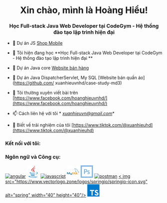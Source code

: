 <h1 align="center">Xin chào, mình là Hoàng Hiểu!</h1>
<h3 align="center">Học Full-stack Java Web Developer tại CodeGym - Hệ thống đào tạo lập trình hiện đại</h3>

- 🔭 Dự án JS [Shop Mobile](https://xuanhieuvnhd.github.io/shop/)

- 🌱 Tôi hiện đang học **Học Full-stack Java Web Developer tại CodeGym - Hệ thống đào tạo lập trình hiện đại **

- 👯 Dự án Java core [Website bán hàng](https://github.com/xuanhieuvnhd/CaseStudyMD2)

- 🤝 Dự án Java DispatcherServlet, My SQL [Website bán quần áo](https://github.com/ xuanhieuvnhd/case-study-md3)

- 📝 Tôi thường xuyên viết bài trên [https://www.facebook.com/hoanghieuvnhd/](https://www.facebook.com/hoanghieuvnhd/)

- 📫 Cách liên hệ với tôi * *xuanhieuvn@gmail.com**

- 📄 Biết về trải nghiệm của tôi [https://www.tiktok.com/@xuanhieuhd](https://www.tiktok.com/@xuanhieuhd)

<h3 align="left">Kết nối với tôi:</h3>
<p align="left">
</p>

<h3 align="left">Ngôn ngữ và Công cụ:</h3>
<p align="left"><a href="https://angular.io" target="_blank" rel="noreferrer"> <img src="https://angular.io/assets/images/logos /angular/angular.svg" alt="angular" width="40" height="40"/></a> <a href="https://www.java.com" target="_blank" rel= "noreferrer"> <img src="https://raw.githubusercontent.com/devicons/devicon/master/icons/java/java-original.svg" alt="java" width="40" height="40" /></a> <a href="https://developer.mozilla.org/en-US/docs/Web/JavaScript" target="_blank" rel="noreferrer"><img src="https:/ /nguyên.githubusercontent.com/devicons/devicon/master/icons/javascript/javascript-original.svg" alt="javascript" width="40" height="40"/></a> <a href="https:// www.mysql.com/" target="_blank" rel="noreferrer"> <img src="https://raw.githubusercontent.com/devicons/devicon/master/icons/mysql/mysql-original-wordmark.svg " alt="mysql" width="40" height="40"/></a> <a href="https://www.photoshop.com/en" target="_blank" rel="noreferrer"> <img src="https://raw.githubusercontent.com/devicons/devicon/master/icons/photoshop/photoshop-line.svg" alt="photoshop" width="40" height="40"/></a> <a href="https://postman.com" target="_blank" rel="noreferrer"> <img src="https://www.vectorlogo.zone/logos/getpostman/getpostman-icon .svg" alt="postman" width="40" height="40"/></a> <a href="https://spring.io/" target="_blank" rel="noreferrer">< img src="https://www.vectorlogo.zone/logos/springio/springio-icon.svg" alt="spring" width="40" height="40"/></a> <a href=" https://www.typescriptlang.org/" target="_blank" rel="noreferrer"> <img src="https://raw.githubusercontent.com/devicons/devicon/master/icons/TypeScript/TypeScript-Original.svg" alt="TypeScript" width="40" height="40"/></a> </p>
